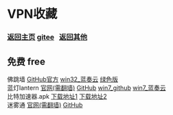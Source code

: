 # <span id="title">VPN收藏</span>

### <span id="begin">[返回主页](https://xkk1.github.io/) [gitee](https://xkk2.gitee.io/)&nbsp;&nbsp;&nbsp;[返回其他](https://xkk1.github.io/other/) </span>

## 免费 free

佛跳墙 [GitHub官方](https://github.com/getfotiaoqiang/download) [win32_蓝奏云](https://www.lanzoui.com/iCqxEncedxa) [绿色版](https://www.lanzoui.com/ipiIHncedmj)  
蓝灯lantern [官网(需翻墙)](https://getlantern.org/) [GitHub](https://github.com/getlantern/lantern)  [win7_github](https://gitlab.com/getlantern/lantern-binaries-mirror/-/raw/master/lantern-installer.exe) [win7_蓝奏云](https://www.lanzoui.com/iDfRzny4zub)  
比特加速器.apk [下载地址1](http://www.laogoupan.com/b16351) [下载地址2](https://t.yateam.club/d9bdn0v)  
迷雾通 [官网(需翻墙)](https://geph.io/) [GitHub](https://github.com/xkk1/xkk1data/tree/main/Installation_package/geph)   
